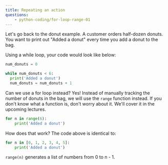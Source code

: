 ```yaml
---
title: Repeating an action
questions:
	- python-coding/for-loop-range-01
---
```


Let's go back to the donut example. A customer orders half-dozen donuts. You want to print out "Added a donut" every time you add a donut to the bag.

Using a while loop, your code would look like below:

```python
num_donuts = 0

while num_donuts < 6:
  print('Added a donut')
  num_donuts = num_donuts + 1
```

Can we use a for loop instead? Yes! Instead of manually tracking the number of donuts in the bag, we will use the `range` function instead. If you don't know what a function is, don't worry about it. We'll cover it in the upcoming lectures.

```python
for n in range(6):
	print('Added a donut')
```

How does that work? The code above is identical to:

```python
for n in [0, 1, 2, 3, 4, 5]:
	print('Added a donut')
```

`range(n)` generates a list of numbers from 0 to n - 1.
